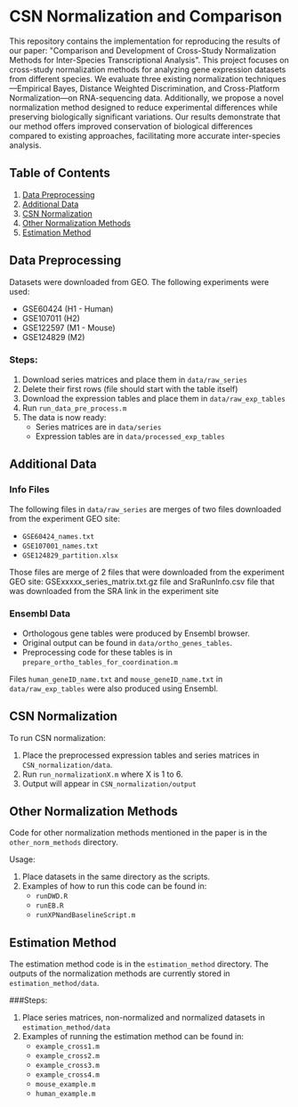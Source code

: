 # CSN Normalization and Comparison

This repository contains the implementation for reproducing the results of our paper:
"Comparison and Development of Cross-Study Normalization Methods for Inter-Species Transcriptional Analysis".
This project focuses on cross-study normalization methods for analyzing gene expression datasets from different species. We evaluate three existing normalization techniques—Empirical Bayes, Distance Weighted Discrimination, and Cross-Platform Normalization—on RNA-sequencing data. Additionally, we propose a novel normalization method designed to reduce experimental differences while preserving biologically significant variations. Our results demonstrate that our method offers improved conservation of biological differences compared to existing approaches, facilitating more accurate inter-species analysis.

## Table of Contents
1. [Data Preprocessing](#data-preprocessing)
2. [Additional Data](#additional-data)
3. [CSN Normalization](#csn-normalization)
4. [Other Normalization Methods](#other-normalization-methods)
5. [Estimation Method](#estimation-method)

## Data Preprocessing

Datasets were downloaded from GEO. The following experiments were used:
- GSE60424 (H1 - Human)
- GSE107011 (H2)
- GSE122597 (M1 - Mouse)
- GSE124829 (M2)

### Steps:
1. Download series matrices and place them in `data/raw_series`
2. Delete their first rows (file should start with the table itself)
3. Download the expression tables and place them in `data/raw_exp_tables`
4. Run `run_data_pre_process.m`
5. The data is now ready: 
   - Series matrices are in `data/series`
   - Expression tables are in `data/processed_exp_tables`

## Additional Data

### Info Files
The following files in `data/raw_series` are merges of two files downloaded from the experiment GEO site:
- `GSE60424_names.txt`
- `GSE107001_names.txt`
- `GSE124829_partition.xlsx`

Those files are merge of 2 files that were downloaded from the experiment GEO site:
GSExxxxx_series_matrix.txt.gz file and SraRunInfo.csv file that was downloaded from the SRA link in the experiment site


### Ensembl Data
- Orthologous gene tables were produced by Ensembl browser. 
- Original output can be found in `data/ortho_genes_tables`.
- Preprocessing code for these tables is in `prepare_ortho_tables_for_coordination.m`

Files `human_geneID_name.txt` and `mouse_geneID_name.txt` in `data/raw_exp_tables` were also produced using Ensembl.

## CSN Normalization

To run CSN normalization:
1. Place the preprocessed expression tables and series matrices in `CSN_normalization/data`.
2. Run `run_normalizationX.m` where X is 1 to 6.
3. Output will appear in `CSN_normalization/output`

## Other Normalization Methods

Code for other normalization methods mentioned in the paper is in the `other_norm_methods` directory.

Usage:
1. Place datasets in the same directory as the scripts.
2. Examples of how to run this code can be found in:
   - `runDWD.R`
   - `runEB.R`
   - `runXPNandBaselineScript.m`

## Estimation Method

The estimation method code is in the `estimation_method` directory.
The outputs of the normalization methods are currently stored in `estimation_method/data`.

###Steps:
1. Place series matrices, non-normalized and normalized datasets in `estimation_method/data`
2. Examples of running the estimation method can be found in:
   - `example_cross1.m`
   - `example_cross2.m`
   - `example_cross3.m`
   - `example_cross4.m`
   - `mouse_example.m`
   - `human_example.m`
